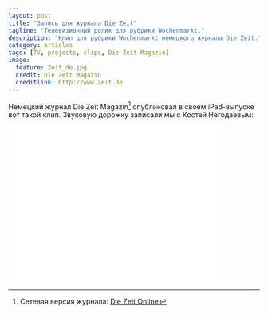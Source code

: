 ```yaml
---
layout: post
title: "Запись для журнала Die Zeit"
tagline: "Телевизионный ролик для рубрики Wochenmarkt."
description: "Клип для рубрики Wochenmarkt немецкого журнала Die Zeit."
category: articles
tags: [TV, projects, clips, Die Zeit Magazin]
image:
  feature: Zeit_de.jpg
  credit: Die Zeit Magazin
  creditlink: http://www.zeit.de
---
```


Немецкий журнал Die Zeit Magazin[^1] опубликовал в своем iPad-выпуске вот такой клип.
Звуковую дорожку записали мы с Костей Негодаевым:

<iframe width="420" height="315" src="//www.youtube.com/embed/zspk0mP-r3c" frameborder="0" allowfullscreen=""></iframe>

[^1]: Сетевая версия журнала: [Die Zeit Online](http://www.zeit.de)
